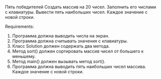 Пять победителей
Создать массив на 20 чисел.
Заполнить его числами с клавиатуры.
Вывести пять наибольших чисел.
Каждое значение с новой строки.


Requirements:
1. Программа должна выводить числа на экран.
2. Программа должна считывать значения с клавиатуры.
3. Класс Solution должен содержать два метода.
4. Метод sort() должен сортировать массив чисел от большего к меньшему.
5. Метод main() должен вызывать метод sort().
6. Программа должна выводить пять наибольших чисел массива. Каждое значение с новой строки.
